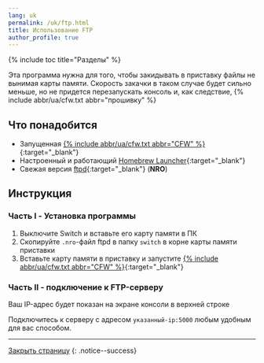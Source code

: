 ```yaml
---
lang: uk
permalink: /uk/ftp.html
title: Использование FTP
author_profile: true
---
```

{% include toc title="Разделы" %}

Эта программа нужна для того, чтобы закидывать в приставку файлы не вынимая карты памяти. Скорость закачки в таком случае будет сильно меньше, но не придется перезапускать консоль и, как следствие, {% include abbr/ua/cfw.txt abbr="прошивку" %}

## Что понадобится

* Запущенная [{% include abbr/ua/cfw.txt abbr="CFW" %}](cfw){:target="_blank"}
* Настроенный и работающий [Homebrew Launcher](hbl){:target="_blank"}
* Свежая версия [ftpd](https://github.com/mtheall/ftpd/releases/latest){:target="_blank"} (**NRO**)

## Инструкция

### Часть I - Установка программы 

1. Выключите Switch и вставьте его карту памяти в ПК 
1. Скопируйте `.nro`-файл ftpd в папку `switch` в корне карты памяти приставки
1. Вставьте карту памяти в приставку и запустите [{% include abbr/ua/cfw.txt abbr="CFW" %}](cfw){:target="_blank"} 

### Часть II - подключение к FTP-серверу 

Ваш IP-адрес будет показан на экране консоли в верхней строке

Подключитесь к серверу с адресом `указанный-ip:5000` любым удобным для вас способом. 

___

[Закрыть страницу](javascript:window.close();)
{: .notice--success}
